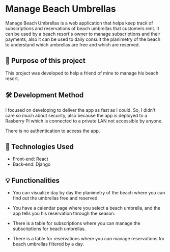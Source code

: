 # Manage Beach Umbrellas

Manage Beach Umbrellas is a web application that helps keep track of subscriptions and reservations of beach umbrellas that customers rent. 
It can be used by a beach resort's owner to manage subscriptions and their payments, also it can be used to daily consult the planimetry of the beach to understand which umbrellas are free and which are reserved.

## 🥅 Purpose of this project

This project was developed to help a friend of mine to manage his beach resort.

## 🛠 Development Method

I focused on developing to deliver the app as fast as I could. So, I didn't care so much about security, also because the app is deployed to a Rasberry Pi which is connected to a private LAN not accessible by anyone.

There is no authentication to access the app.

## 🧰 Technologies Used

* Front-end: React 
* Back-end: Django

## 💡 Functionalities

* You can visualize day by day the planimetry of the beach where you can find out the umbrellas free and reserved.

* You have a calendar page where you select a beach umbrella, and the app tells you his reservation through the season.

* There is a table for subscriptions where you can manage the subscriptions for beach umbrellas.

* There is a table for reservations where you can manage reservations for beach umbrellas filtered by a day.
